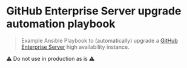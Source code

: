 # GitHub Enterprise Server upgrade automation playbook
> Example Ansible Playbook to (automatically) upgrade a [GitHub Enterprise Server](https://github.com/enterprise) high availability instance.

:warning: Do not use in production as is :warning:
